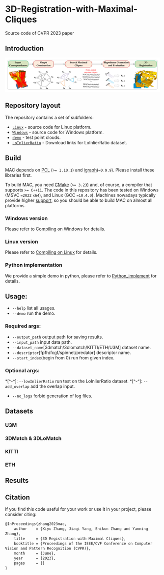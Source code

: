 # 3D-Registration-with-Maximal-Cliques
Source code of CVPR 2023 paper  

## Introduction  

![](figures/pipeline.png)

## Repository layout  
The repository contains a set of subfolders:  
* [`Linux`](https://github.com/zhangxy0517/3D-Registration-with-Maximal-Cliques/tree/main/Linux) - source code for Linux platform.  
* [`Windows`](https://github.com/zhangxy0517/3D-Registration-with-Maximal-Cliques/tree/main/Windows) - source code for Windows platform.
* [`demo`](https://github.com/zhangxy0517/3D-Registration-with-Maximal-Cliques/tree/main/demo) - test point clouds.
* [`LoInlierRatio`](https://github.com/zhangxy0517/3D-Registration-with-Maximal-Cliques/tree/main/LoInlierRatio) - Download links for LoInlierRatio dataset.


## Build
MAC depends on [PCL](https://github.com/PointCloudLibrary/pcl/tags) (`>= 1.10.1`) and [igraph](https://github.com/igraph/igraph/tags)(`=0.9.9`). Please install these libraries first.

To build MAC, you need [CMake](https://cmake.org/download/) (`>= 3.23`) and, of course, a compiler that supports `>= C++11`. The code in this repository has been tested on Windows (MSVC `=2022` `x64`), and Linux (GCC `=10.4.0`). Machines nowadays typically provide higher [support](https://en.cppreference.com/w/cpp/compiler_support), so you should be able to build MAC on almost all platforms.

### Windows version  
Please refer to [Compiling on Windows](https://github.com/zhangxy0517/3D-Registration-with-Maximal-Cliques/blob/main/Windows/readme.md) for details.

### Linux version
Please refer to [Compiling on Linux](https://github.com/zhangxy0517/3D-Registration-with-Maximal-Cliques/blob/main/Linux/readme.md) for details.

### Python implementation
We provide a simple demo in python, please refer to [Python_implement](https://github.com/zhangxy0517/3D-Registration-with-Maximal-Cliques/blob/main/Python_implement/README.md) for details.

## Usage:
* `--help` list all usages.
* `--demo` run the demo.
### Required args:
* `--output_path` output path for saving results. 
* `--input_path` input data path. 
* `--dataset_name`[3dmatch/3dlomatch/KITTI/ETH/U3M] dataset name.
* `--descriptor`[fpfh/fcgf/spinnet/predator] descriptor name. 
* `--start_index`(begin from 0) run from given index. 
### Optional args:
*[^-^]: `--lowInlierRatio` run test on the LoInlierRatio dataset.
*[^-^]: `--add_overlap` add the overlap input.
* `--no_logs` forbid generation of log files.

## Datasets
### U3M

### 3DMatch & 3DLoMatch

### KITTI

### ETH


## Results

## Citation
If you find this code useful for your work or use it in your project, please consider citing:

```shell
@InProceedings{zhang2023mac,
    author    = {Xiyu Zhang, Jiaqi Yang, Shikun Zhang and Yanning Zhang},
    title     = {3D Registration with Maximal Cliques},
    booktitle = {Proceedings of the IEEE/CVF Conference on Computer Vision and Pattern Recognition (CVPR)},
    month     = {June},
    year      = {2023},
    pages     = {}
}
```
